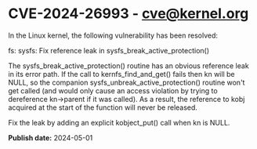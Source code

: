 # CVE-2024-26993 - cve@kernel.org

In the Linux kernel, the following vulnerability has been resolved:

fs: sysfs: Fix reference leak in sysfs_break_active_protection()

The sysfs_break_active_protection() routine has an obvious reference
leak in its error path.  If the call to kernfs_find_and_get() fails then
kn will be NULL, so the companion sysfs_unbreak_active_protection()
routine won't get called (and would only cause an access violation by
trying to dereference kn->parent if it was called).  As a result, the
reference to kobj acquired at the start of the function will never be
released.

Fix the leak by adding an explicit kobject_put() call when kn is NULL.

**Publish date:** 2024-05-01

